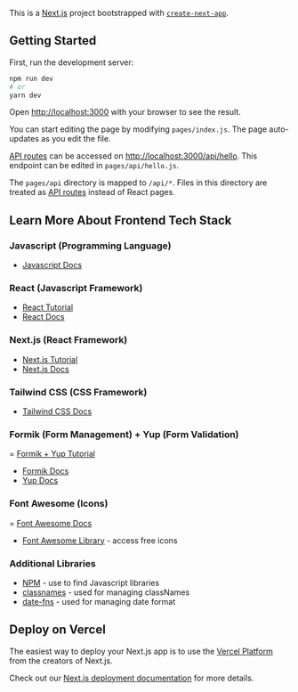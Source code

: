 This is a [Next.js](https://nextjs.org/) project bootstrapped with [`create-next-app`](https://github.com/vercel/next.js/tree/canary/packages/create-next-app).

## Getting Started

First, run the development server:

```bash
npm run dev
# or
yarn dev
```

Open [http://localhost:3000](http://localhost:3000) with your browser to see the result.

You can start editing the page by modifying `pages/index.js`. The page auto-updates as you edit the file.

[API routes](https://nextjs.org/docs/api-routes/introduction) can be accessed on [http://localhost:3000/api/hello](http://localhost:3000/api/hello). This endpoint can be edited in `pages/api/hello.js`.

The `pages/api` directory is mapped to `/api/*`. Files in this directory are treated as [API routes](https://nextjs.org/docs/api-routes/introduction) instead of React pages.

## Learn More About Frontend Tech Stack

### Javascript (Programming Language)

- [Javascript Docs](https://developer.mozilla.org/en-US/docs/Web/JavaScript/A_re-introduction_to_JavaScript)

### React (Javascript Framework)

- [React Tutorial](https://reactjs.org/tutorial/tutorial.html)
- [React Docs](https://reactjs.org/docs/getting-started.html)

### Next.js (React Framework)

- [Next.js Tutorial](https://nextjs.org/learn)
- [Next.js Docs](https://nextjs.org/docs/getting-started)

### Tailwind CSS (CSS Framework)

- [Tailwind CSS Docs](https://tailwindcss.com/docs/utility-first)

### Formik (Form Management) + Yup (Form Validation)

= [Formik + Yup Tutorial](https://formik.org/docs/tutorial)

- [Formik Docs](https://formik.org/docs/api/formik)
- [Yup Docs](https://github.com/jquense/yup)

### Font Awesome (Icons)

= [Font Awesome Docs](https://fontawesome.com/v5.15/how-to-use/on-the-web/using-with/react)

- [Font Awesome Library](https://fontawesome.com/v5.15/icons?d=gallery&p=2&m=free) - access free icons

### Additional Libraries

- [NPM](https://www.npmjs.com/) - use to find Javascript libraries
- [classnames](https://www.npmjs.com/package/classnames) - used for managing classNames
- [date-fns](https://www.npmjs.com/package/date-fns) - used for managing date format

## Deploy on Vercel

The easiest way to deploy your Next.js app is to use the [Vercel Platform](https://vercel.com/new?utm_medium=default-template&filter=next.js&utm_source=create-next-app&utm_campaign=create-next-app-readme) from the creators of Next.js.

Check out our [Next.js deployment documentation](https://nextjs.org/docs/deployment) for more details.
